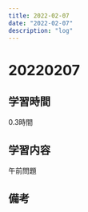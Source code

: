 ```yaml
---
title: 2022-02-07
date: "2022-02-07"
description: "log"
---
```


# 20220207

## 学習時間
0.3時間
## 学習内容
午前問題
## 備考
